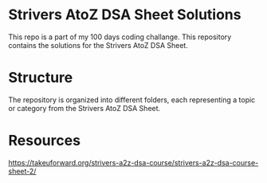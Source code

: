 # Strivers AtoZ DSA Sheet Solutions
This repo is a part of my 100 days coding challange. This repository contains the solutions for the Strivers AtoZ DSA Sheet. 

# Structure
The repository is organized into different folders, each representing a topic or category from the Strivers AtoZ DSA Sheet. 

# Resources
https://takeuforward.org/strivers-a2z-dsa-course/strivers-a2z-dsa-course-sheet-2/
